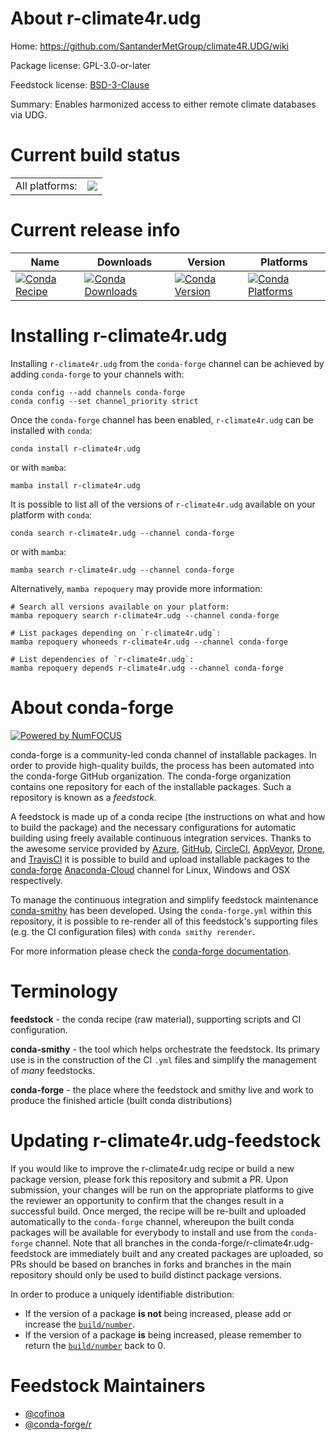 About r-climate4r.udg
=====================

Home: https://github.com/SantanderMetGroup/climate4R.UDG/wiki

Package license: GPL-3.0-or-later

Feedstock license: [BSD-3-Clause](https://github.com/conda-forge/r-climate4r.udg-feedstock/blob/main/LICENSE.txt)

Summary: Enables harmonized access to either remote climate databases via UDG.

Current build status
====================


<table><tr><td>All platforms:</td>
    <td>
      <a href="https://dev.azure.com/conda-forge/feedstock-builds/_build/latest?definitionId=16168&branchName=main">
        <img src="https://dev.azure.com/conda-forge/feedstock-builds/_apis/build/status/r-climate4r.udg-feedstock?branchName=main">
      </a>
    </td>
  </tr>
</table>

Current release info
====================

| Name | Downloads | Version | Platforms |
| --- | --- | --- | --- |
| [![Conda Recipe](https://img.shields.io/badge/recipe-r--climate4r.udg-green.svg)](https://anaconda.org/conda-forge/r-climate4r.udg) | [![Conda Downloads](https://img.shields.io/conda/dn/conda-forge/r-climate4r.udg.svg)](https://anaconda.org/conda-forge/r-climate4r.udg) | [![Conda Version](https://img.shields.io/conda/vn/conda-forge/r-climate4r.udg.svg)](https://anaconda.org/conda-forge/r-climate4r.udg) | [![Conda Platforms](https://img.shields.io/conda/pn/conda-forge/r-climate4r.udg.svg)](https://anaconda.org/conda-forge/r-climate4r.udg) |

Installing r-climate4r.udg
==========================

Installing `r-climate4r.udg` from the `conda-forge` channel can be achieved by adding `conda-forge` to your channels with:

```
conda config --add channels conda-forge
conda config --set channel_priority strict
```

Once the `conda-forge` channel has been enabled, `r-climate4r.udg` can be installed with `conda`:

```
conda install r-climate4r.udg
```

or with `mamba`:

```
mamba install r-climate4r.udg
```

It is possible to list all of the versions of `r-climate4r.udg` available on your platform with `conda`:

```
conda search r-climate4r.udg --channel conda-forge
```

or with `mamba`:

```
mamba search r-climate4r.udg --channel conda-forge
```

Alternatively, `mamba repoquery` may provide more information:

```
# Search all versions available on your platform:
mamba repoquery search r-climate4r.udg --channel conda-forge

# List packages depending on `r-climate4r.udg`:
mamba repoquery whoneeds r-climate4r.udg --channel conda-forge

# List dependencies of `r-climate4r.udg`:
mamba repoquery depends r-climate4r.udg --channel conda-forge
```


About conda-forge
=================

[![Powered by
NumFOCUS](https://img.shields.io/badge/powered%20by-NumFOCUS-orange.svg?style=flat&colorA=E1523D&colorB=007D8A)](https://numfocus.org)

conda-forge is a community-led conda channel of installable packages.
In order to provide high-quality builds, the process has been automated into the
conda-forge GitHub organization. The conda-forge organization contains one repository
for each of the installable packages. Such a repository is known as a *feedstock*.

A feedstock is made up of a conda recipe (the instructions on what and how to build
the package) and the necessary configurations for automatic building using freely
available continuous integration services. Thanks to the awesome service provided by
[Azure](https://azure.microsoft.com/en-us/services/devops/), [GitHub](https://github.com/),
[CircleCI](https://circleci.com/), [AppVeyor](https://www.appveyor.com/),
[Drone](https://cloud.drone.io/welcome), and [TravisCI](https://travis-ci.com/)
it is possible to build and upload installable packages to the
[conda-forge](https://anaconda.org/conda-forge) [Anaconda-Cloud](https://anaconda.org/)
channel for Linux, Windows and OSX respectively.

To manage the continuous integration and simplify feedstock maintenance
[conda-smithy](https://github.com/conda-forge/conda-smithy) has been developed.
Using the ``conda-forge.yml`` within this repository, it is possible to re-render all of
this feedstock's supporting files (e.g. the CI configuration files) with ``conda smithy rerender``.

For more information please check the [conda-forge documentation](https://conda-forge.org/docs/).

Terminology
===========

**feedstock** - the conda recipe (raw material), supporting scripts and CI configuration.

**conda-smithy** - the tool which helps orchestrate the feedstock.
                   Its primary use is in the construction of the CI ``.yml`` files
                   and simplify the management of *many* feedstocks.

**conda-forge** - the place where the feedstock and smithy live and work to
                  produce the finished article (built conda distributions)


Updating r-climate4r.udg-feedstock
==================================

If you would like to improve the r-climate4r.udg recipe or build a new
package version, please fork this repository and submit a PR. Upon submission,
your changes will be run on the appropriate platforms to give the reviewer an
opportunity to confirm that the changes result in a successful build. Once
merged, the recipe will be re-built and uploaded automatically to the
`conda-forge` channel, whereupon the built conda packages will be available for
everybody to install and use from the `conda-forge` channel.
Note that all branches in the conda-forge/r-climate4r.udg-feedstock are
immediately built and any created packages are uploaded, so PRs should be based
on branches in forks and branches in the main repository should only be used to
build distinct package versions.

In order to produce a uniquely identifiable distribution:
 * If the version of a package **is not** being increased, please add or increase
   the [``build/number``](https://docs.conda.io/projects/conda-build/en/latest/resources/define-metadata.html#build-number-and-string).
 * If the version of a package **is** being increased, please remember to return
   the [``build/number``](https://docs.conda.io/projects/conda-build/en/latest/resources/define-metadata.html#build-number-and-string)
   back to 0.

Feedstock Maintainers
=====================

* [@cofinoa](https://github.com/cofinoa/)
* [@conda-forge/r](https://github.com/conda-forge/r/)

